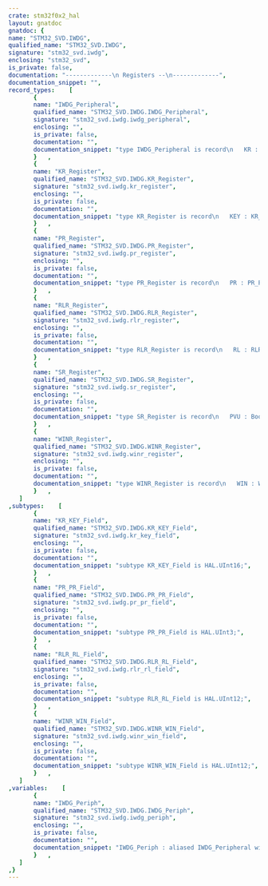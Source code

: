 ```yaml
---
crate: stm32f0x2_hal
layout: gnatdoc
gnatdoc: {
name: "STM32_SVD.IWDG",
qualified_name: "STM32_SVD.IWDG",
signature: "stm32_svd.iwdg",
enclosing: "stm32_svd",
is_private: false,
documentation: "-------------\n Registers --\n-------------",
documentation_snippet: "",
record_types:    [
       {
       name: "IWDG_Peripheral",
       qualified_name: "STM32_SVD.IWDG.IWDG_Peripheral",
       signature: "stm32_svd.iwdg.iwdg_peripheral",
       enclosing: "",
       is_private: false,
       documentation: "",
       documentation_snippet: "type IWDG_Peripheral is record\n   KR : aliased KR_Register;\n   PR : aliased PR_Register;\n   RLR : aliased RLR_Register;\n   SR : aliased SR_Register;\n   WINR : aliased WINR_Register;\nend record with\n   Volatile;",
       }   ,
       {
       name: "KR_Register",
       qualified_name: "STM32_SVD.IWDG.KR_Register",
       signature: "stm32_svd.iwdg.kr_register",
       enclosing: "",
       is_private: false,
       documentation: "",
       documentation_snippet: "type KR_Register is record\n   KEY : KR_KEY_Field := 16#0#;\n   Reserved_16_31 : HAL.UInt16 := 16#0#;\nend record with\n   Volatile_Full_Access,\n   Object_Size => 32,\n   Bit_Order   => System.Low_Order_First;",
       }   ,
       {
       name: "PR_Register",
       qualified_name: "STM32_SVD.IWDG.PR_Register",
       signature: "stm32_svd.iwdg.pr_register",
       enclosing: "",
       is_private: false,
       documentation: "",
       documentation_snippet: "type PR_Register is record\n   PR : PR_PR_Field := 16#0#;\n   Reserved_3_31 : HAL.UInt29 := 16#0#;\nend record with\n   Volatile_Full_Access,\n   Object_Size => 32,\n   Bit_Order   => System.Low_Order_First;",
       }   ,
       {
       name: "RLR_Register",
       qualified_name: "STM32_SVD.IWDG.RLR_Register",
       signature: "stm32_svd.iwdg.rlr_register",
       enclosing: "",
       is_private: false,
       documentation: "",
       documentation_snippet: "type RLR_Register is record\n   RL : RLR_RL_Field := 16#FFF#;\n   Reserved_12_31 : HAL.UInt20 := 16#0#;\nend record with\n   Volatile_Full_Access,\n   Object_Size => 32,\n   Bit_Order   => System.Low_Order_First;",
       }   ,
       {
       name: "SR_Register",
       qualified_name: "STM32_SVD.IWDG.SR_Register",
       signature: "stm32_svd.iwdg.sr_register",
       enclosing: "",
       is_private: false,
       documentation: "",
       documentation_snippet: "type SR_Register is record\n   PVU : Boolean;\n   RVU : Boolean;\n   WVU : Boolean;\n   Reserved_3_31 : HAL.UInt29;\nend record with\n   Volatile_Full_Access,\n   Object_Size => 32,\n   Bit_Order   => System.Low_Order_First;",
       }   ,
       {
       name: "WINR_Register",
       qualified_name: "STM32_SVD.IWDG.WINR_Register",
       signature: "stm32_svd.iwdg.winr_register",
       enclosing: "",
       is_private: false,
       documentation: "",
       documentation_snippet: "type WINR_Register is record\n   WIN : WINR_WIN_Field := 16#FFF#;\n   Reserved_12_31 : HAL.UInt20 := 16#0#;\nend record with\n   Volatile_Full_Access,\n   Object_Size => 32,\n   Bit_Order   => System.Low_Order_First;",
       }   ,
   ]
,subtypes:    [
       {
       name: "KR_KEY_Field",
       qualified_name: "STM32_SVD.IWDG.KR_KEY_Field",
       signature: "stm32_svd.iwdg.kr_key_field",
       enclosing: "",
       is_private: false,
       documentation: "",
       documentation_snippet: "subtype KR_KEY_Field is HAL.UInt16;",
       }   ,
       {
       name: "PR_PR_Field",
       qualified_name: "STM32_SVD.IWDG.PR_PR_Field",
       signature: "stm32_svd.iwdg.pr_pr_field",
       enclosing: "",
       is_private: false,
       documentation: "",
       documentation_snippet: "subtype PR_PR_Field is HAL.UInt3;",
       }   ,
       {
       name: "RLR_RL_Field",
       qualified_name: "STM32_SVD.IWDG.RLR_RL_Field",
       signature: "stm32_svd.iwdg.rlr_rl_field",
       enclosing: "",
       is_private: false,
       documentation: "",
       documentation_snippet: "subtype RLR_RL_Field is HAL.UInt12;",
       }   ,
       {
       name: "WINR_WIN_Field",
       qualified_name: "STM32_SVD.IWDG.WINR_WIN_Field",
       signature: "stm32_svd.iwdg.winr_win_field",
       enclosing: "",
       is_private: false,
       documentation: "",
       documentation_snippet: "subtype WINR_WIN_Field is HAL.UInt12;",
       }   ,
   ]
,variables:    [
       {
       name: "IWDG_Periph",
       qualified_name: "STM32_SVD.IWDG.IWDG_Periph",
       signature: "stm32_svd.iwdg.iwdg_periph",
       enclosing: "",
       is_private: false,
       documentation: "",
       documentation_snippet: "IWDG_Periph : aliased IWDG_Peripheral with\n   Import,\n   Address => IWDG_Base;",
       }   ,
   ]
,}
---
```


